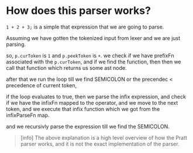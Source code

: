 # How does this parser works?

`1 + 2 + 3;` is a simple that expression that we are going to parse.

Assuming we have gotten the tokenized input from lexer and we are just parsing.

so, `p.curToken` is `1` and `p.peekToken` is `+`.
we check if we have prefixFn associated with the `p.curToken`, and if we find the function, then then we call that function which returns us some ast node.

after that we run the loop till we find SEMICOLON or the precendec < precedence of current token,

if the loop evaluates to true, then we parse the infix expression, and check if we have the infixFn mapped to the operator, and we move to the next token, and we execute that infix function which we got from the infixParseFn map.

and we recursivly parse the expression till we find the SEMICOLON.

> [info] The above explanation is a high level overview of how the Pratt parser works, and it is not the exact implementation of the parser.



